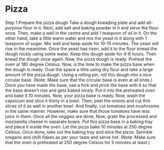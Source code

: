 # Pizza
Step 1 Prepare the pizza dough
Take a dough kneading plate and add all-purpose flour in it. Next, add salt and baking powder in it and sieve the flour once. Then, make a well in the centre and add 1 teaspoon of oil in it. On the other hand, take a little warm water and mix the yeast in it along with 1 teaspoon of sugar. Mix well and keep aside for 10-15 minutes. The yeast will rise in the meantime. Once the yeast has risen, add it to the flour knead the dough nicely using some water. Keep this dough aside for 4-6 hours. Then knead the dough once again. Now, the pizza dough is ready.
Preheat the oven at 180 degree Celsius. Now, is the time to make the pizza base when the dough is ready. Dust the space a little using dry flour and take a large amount of the pizza dough. Using a rolling pin, roll this dough into a nice circular base. (Note: Make sure that the circular base is even at all ends.) Once you have made the base, use a fork and prick the base with it so that the base doesn't rise and gets baked nicely. Put it into the preheated oven and bake it 10 minutes. Now, your pizza base is ready.
Now, wash the capsicum and slice it thinly in a bowl. Then, peel the onions and cut thin slices of it as well in another bowl. And finally, cut tomatoes and mushrooms in the same manner. However, make sure that those tomatoes have less juice in them. Once all the veggies are done, Now, grate the processed and mozzarella cheese in separate bowls.
Put this pizza base in a baking tray and place it inside the oven. Let the pizza bake 10 minutes at 250 degree Celsius. Once done, take out the baking tray and slice the pizza. Sprinkle oregano and chilli flakes as per your taste and serve hot. (Note: Make sure that the oven is preheated at 250 degree Celsius for 5 minutes at least.)
